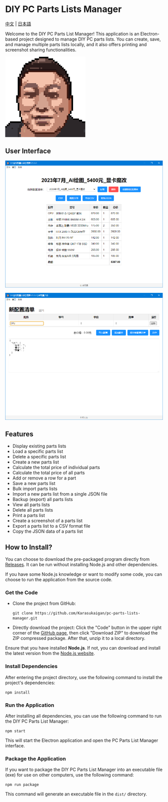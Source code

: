 # DIY PC Parts Lists Manager
[中文](README_CH.md) | [日本語](README_JP.md)  

Welcome to the DIY PC Parts List Manager! This application is an Electron-based project designed to manage DIY PC parts lists. You can create, save, and manage multiple parts lists locally, and it also offers printing and screenshot sharing functionalities.

![logo](./public/img/totem.png)

## User Interface
![Main Interface](./screenshot/screenshot_1.png)

![New Parts List Interface](./screenshot/screenshot_2.png)

## Features
- Display existing parts lists
- Load a specific parts list
- Delete a specific parts list
- Create a new parts list
- Calculate the total price of individual parts
- Calculate the total price of all parts
- Add or remove a row for a part
- Save a new parts list
- Bulk import parts lists
- Import a new parts list from a single JSON file
- Backup (export) all parts lists
- View all parts lists
- Delete all parts lists
- Print a parts list
- Create a screenshot of a parts list
- Export a parts list to a CSV format file
- Copy the JSON data of a parts list

## How to Install?
You can choose to download the pre-packaged program directly from [Releases](https://github.com/Karasukaigan/pc-parts-lists-manager/releases). It can be run without installing Node.js and other dependencies.

If you have some Node.js knowledge or want to modify some code, you can choose to run the application from the source code.

### Get the Code

- Clone the project from GitHub:
  ```
  git clone https://github.com/Karasukaigan/pc-parts-lists-manager.git
  ```

- Directly download the project:
  Click the "Code" button in the upper right corner of the [GitHub page](https://github.com/your-username/pc-parts-lists-manager), then click "Download ZIP" to download the ZIP compressed package. After that, unzip it to a local directory.

Ensure that you have installed **Node.js**. If not, you can download and install the latest version from the [Node.js website](https://nodejs.org/).

### Install Dependencies

After entering the project directory, use the following command to install the project's dependencies:
```
npm install
```

### Run the Application

After installing all dependencies, you can use the following command to run the DIY PC Parts List Manager:
```
npm start
```
This will start the Electron application and open the PC Parts List Manager interface.

### Package the Application

If you want to package the DIY PC Parts List Manager into an executable file (exe) for use on other computers, use the following command:
```
npm run package
```
This command will generate an executable file in the `dist/` directory.